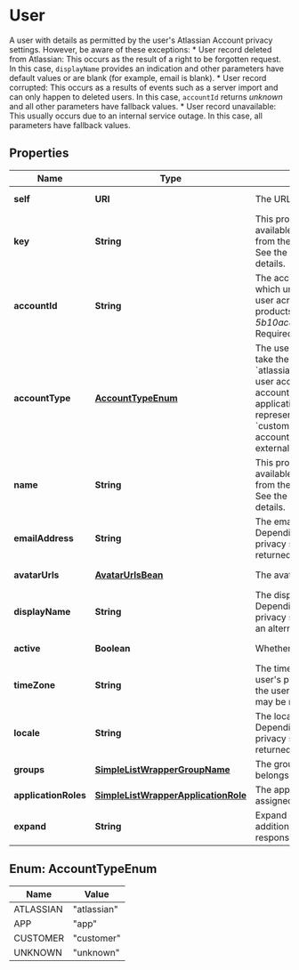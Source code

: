 

# User

A user with details as permitted by the user's Atlassian Account privacy settings. However, be aware of these exceptions:   *  User record deleted from Atlassian: This occurs as the result of a right to be forgotten request. In this case, `displayName` provides an indication and other parameters have default values or are blank (for example, email is blank).  *  User record corrupted: This occurs as a results of events such as a server import and can only happen to deleted users. In this case, `accountId` returns *unknown* and all other parameters have fallback values.  *  User record unavailable: This usually occurs due to an internal service outage. In this case, all parameters have fallback values.
## Properties

Name | Type | Description | Notes
------------ | ------------- | ------------- | -------------
**self** | **URI** | The URL of the user. |  [optional] [readonly]
**key** | **String** | This property is no longer available and will be removed from the documentation soon. See the [deprecation notice](https://developer.atlassian.com/cloud/jira/platform/deprecation-notice-user-privacy-api-migration-guide/) for details. |  [optional]
**accountId** | **String** | The account ID of the user, which uniquely identifies the user across all Atlassian products. For example, *5b10ac8d82e05b22cc7d4ef5*. Required in requests. |  [optional]
**accountType** | [**AccountTypeEnum**](#AccountTypeEnum) | The user account type. Can take the following values:   *  &#x60;atlassian&#x60; regular Atlassian user account  *  &#x60;app&#x60; system account used for Connect applications and OAuth to represent external systems  *  &#x60;customer&#x60; Jira Service Desk account representing an external service desk |  [optional] [readonly]
**name** | **String** | This property is no longer available and will be removed from the documentation soon. See the [deprecation notice](https://developer.atlassian.com/cloud/jira/platform/deprecation-notice-user-privacy-api-migration-guide/) for details. |  [optional]
**emailAddress** | **String** | The email address of the user. Depending on the user’s privacy setting, this may be returned as null. |  [optional] [readonly]
**avatarUrls** | [**AvatarUrlsBean**](AvatarUrlsBean.md) | The avatars of the user. |  [optional] [readonly]
**displayName** | **String** | The display name of the user. Depending on the user’s privacy setting, this may return an alternative value. |  [optional] [readonly]
**active** | **Boolean** | Whether the user is active. |  [optional] [readonly]
**timeZone** | **String** | The time zone specified in the user&#39;s profile. Depending on the user’s privacy setting, this may be returned as null. |  [optional] [readonly]
**locale** | **String** | The locale of the user. Depending on the user’s privacy setting, this may be returned as null. |  [optional] [readonly]
**groups** | [**SimpleListWrapperGroupName**](SimpleListWrapperGroupName.md) | The groups that the user belongs to. |  [optional] [readonly]
**applicationRoles** | [**SimpleListWrapperApplicationRole**](SimpleListWrapperApplicationRole.md) | The application roles the user is assigned to. |  [optional] [readonly]
**expand** | **String** | Expand options that include additional user details in the response. |  [optional] [readonly]



## Enum: AccountTypeEnum

Name | Value
---- | -----
ATLASSIAN | &quot;atlassian&quot;
APP | &quot;app&quot;
CUSTOMER | &quot;customer&quot;
UNKNOWN | &quot;unknown&quot;



